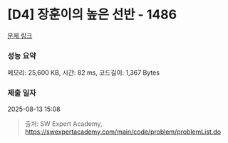 # [D4] 장훈이의 높은 선반 - 1486 

[문제 링크](https://swexpertacademy.com/main/code/problem/problemDetail.do?contestProbId=AV2b7Yf6ABcBBASw) 

### 성능 요약

메모리: 25,600 KB, 시간: 82 ms, 코드길이: 1,367 Bytes

### 제출 일자

2025-08-13 15:08



> 출처: SW Expert Academy, https://swexpertacademy.com/main/code/problem/problemList.do
